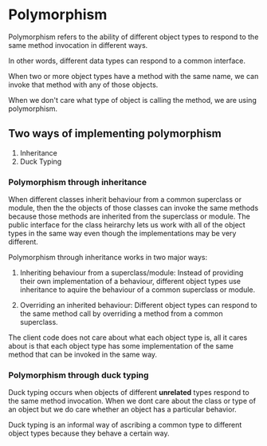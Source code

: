 # Polymorphism

Polymorphism refers to the ability of different object types to respond to the same method invocation in different ways.

In other words, different data types can respond to a common interface.

When two or more object types have a method with the same name, we can invoke that method with any of those objects.

When we don't care what type of object is calling the method, we are using polymorphism.

## Two ways of implementing polymorphism

1. Inheritance
2. Duck Typing

### Polymorphism through inheritance

When different classes inherit behaviour from a common superclass or module, then the the objects of those classes can invoke the same methods because those methods are inherited from the superclass or module. 
The public interface for the class heirarchy lets us work with all of the object types in the same way even though the implementations may be very different. 

Polymorphism through inheritance works in two major ways:
1. Inheriting behaviour from a superclass/module: Instead of providing their own implementation of a behaviour, different object types use inheritance to aquire the behaviour of a common superclass or module. 

2. Overriding an inherited behaviour: Different object types can respond to the same method call by overriding a method from a common superclass.

The client code does not care about what each object type is, all it cares about is that each object type has some implementation of the same method that can be invoked in the same way.

### Polymorphism through duck typing

Duck typing occurs when objects of different **unrelated** types respond to the same method invocation. When we dont care about the class or type of an object but we do care whether an object has a particular behavior.

Duck typing is an informal way of ascribing a common type to different object types because they behave a certain way. 

